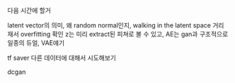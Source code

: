 다음 시간에 할거

latent vector의 의미, 왜 random normal인지, walking in the latent space
거리 재서 overfitting 확인
z는 미리 extract된 피쳐로 볼 수 있고, AE는 gan과 구조적으로 일종의 듀얼, VAE얘기

tf saver
다른 데이터에 대해서 시도해보기

dcgan

